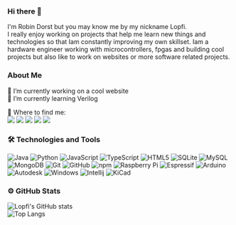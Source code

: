 ### Hi there 👋
I'm Robin Dorst but you may know me by my nickname Lopfi.  
I  really enjoy working on projects that help me learn new things and technologies so that Iam constantly improving my own skillset. 
Iam a hardware engineer working with microcontrollers, fpgas and building cool projects but also like to work on websites or more software related projects.

### About Me

🔭 I’m currently working on a cool website  
🌱 I’m currently learning Verilog

🎯 Where to find me:  
<a href="https://discordapp.com/users/304221361851596802"><img src="https://img.shields.io/badge/Lopfi%233584-1A1B27?style=flat-square&logo=discord"></a>
<a href="https://www.instagram.com/robinthemaker/"><img src="https://img.shields.io/badge/RobinTheMaker-1A1B27?style=flat-square&logo=instagram"></a>
<a href="https://www.thingiverse.com/lopfi95/designs"><img src="https://img.shields.io/badge/Lopfi95-1A1B27?style=flat-square&logo=Thingiverse"></a>
<a href="https://hackaday.io/Lopfi95"><img src="https://img.shields.io/badge/Lopfi95-1A1B27?style=flat-square&logo=hackaday"></a>
<a href="https://www.printables.com/social/142004-lopfi/about"><img src="https://img.shields.io/badge/Robin Dorst-1A1B27?style=flat-square&logo=data%3Aimage%2Fjpeg%3Bbase64%2C%2F9j%2F4AAQSkZJRgABAQEAYABgAAD%2F2wBDAAMCAgMCAgMDAwMEAwMEBQgFBQQEBQoHBwYIDAoMDAsKCwsNDhIQDQ4RDgsLEBYQERMUFRUVDA8XGBYUGBIUFRT%2F2wBDAQMEBAUEBQkFBQkUDQsNFBQUFBQUFBQUFBQUFBQUFBQUFBQUFBQUFBQUFBQUFBQUFBQUFBQUFBQUFBQUFBQUFBT%2FwAARCAAyADIDASIAAhEBAxEB%2F8QAGwABAQACAwEAAAAAAAAAAAAAAAgFBgMHCQT%2FxAA4EAABAwMCAwUFBAsAAAAAAAABAAIDBAUGBxEhMWESExQiQggyQVFxFRY2sTdDUmJydHWhs8HD%2F8QAGgEAAgMBAQAAAAAAAAAAAAAAAAUDBgcEAv%2FEAC0RAAEDAwIEAwkBAAAAAAAAAAEAAgMEETEFIQYSQVFhcaEHExQiI4GRwdHw%2F9oADAMBAAIRAxEAPwD1TRFgc3uV8tOO1NTj1siu9zaPJTzS92Pr%2B8R%2BzuN%2FmvD3iNpeenbf0UsUZme2NpAJ23IA%2B5OwWRvF6oMft8tdcquGhpIxu%2Bad4a0dOPx6LWcL1exXPqiWmtFzY%2BqjcQKeZpjkeB6mtd7w%2BnL47KLdQMwybKr3L95p6jxcLi3wczTG2DoI%2FT%2BZ%2BJK1mGaSnmZLFI6KVhDmvYSHNI5EEcis7m4se2e0UXyDN8n%2Beq2Wl9n0b6W88%2F1Djl3aP27z2XpWilrRH2h79VX62Y3ewLtFVytgirHHszxk8u0fWPrx6lVKrpp%2BoQ6jF72HpsQehWY6vo9TotR8PU233BGCP93RERM0jREWl6nanUel9HbK2vpZamjqqnw8joCO3H5S7tAH3uXLcf6UM0zKdhklNmjqumnp5auVsMDeZxwO65880ux7Uak7q70TXTtbtHWQ%2BSeP6O%2BI6HcdFEGoWKtwfNLrY2VDqtlHIGNmc3slwLQ4bjfnx%2Fsr0xfLrPmltbX2avhrqc8zGfMw%2FJzTxaehCirXwF2sGSADc9%2Bz%2FGxUTiiGB1PHUxgcxNrjqLH8rWeA6mrZWS0MziGtaTynobgYOMr4dGv0qYv%2FAD0f5q%2B1JehWhOSS5JasluMX2RQUkzahkdS099NtxADPSD83bdAVWiYcMU8tPSuMrSOY3F%2B1km46rKerr4xTvDuVtjbexudroiIris2RdCe2F%2BCbL%2FUf%2BT132sFlGFWfNG0LLzSNroaObxEcMhPYL%2ByQC4eobE8DwS7UaZ1ZSvgYbF39TnRq1mnV8VXICQw32zgqO9GcDzm%2BXiK44vJNaIWHZ9zkJZDtvxbt%2Bs%2Fh2I%2BeyqywaU2e2X6fIa%2BGO65HUFrpa6WPZrXBobvGzchnLqeJ47cFuMEEdLCyGGNsUTAGsjY0BrQOQAHILkXBp2jQ0MYa485vffAPcDA88ptrPEtTq0xe1ojBFtskdnOyR4Y8EREVgVQRERCEREQhEREIRERCEREQhf%2FZ"></a>
   
### 🛠  Technologies and Tools

![Java](https://img.shields.io/badge/-Java-informational?style=flat-square&logo=java&logoColor=white&color=eb2d2f) 
![Python](https://img.shields.io/badge/Python-3776AB?style=flat-square&logo=python&logoColor=white&color=3776AB)
![JavaScript](https://img.shields.io/badge/-JavaScript-informational?style=flat-square&logo=javascript&logoColor=white&color=f2d53c)
![TypeScript](https://img.shields.io/badge/TypeScript-007ACC?style=flat-sqare&logo=typescript&logoColor=white)
![HTML5](https://img.shields.io/badge/-HTML5-E34F26?style=flat-square&logo=html5&logoColor=white)
![SQLite](https://img.shields.io/badge/SQLite-003B57?style=flat-square&logo=sqlite&logoColor=white&color=003B57)
![MySQL](https://img.shields.io/badge/MySQL-005C84?style=flat-square&logo=mysql&logoColor=white)
![MongoDB](https://img.shields.io/badge/MongoDB-4EA94B?style=flat-square&logo=mongodb&logoColor=white)
![Git](https://img.shields.io/badge/-Git-black?style=flat-square&logo=git)
![GitHub](https://img.shields.io/badge/-GitHub-181717?style=flat-square&logo=github)
![npm](https://img.shields.io/badge/-npm-informational?style=flat-square&logo=npm&logoColor=white&color=000000)
![Raspberry Pi](https://img.shields.io/badge/-Raspberry%20Pi-C51A4A?style=flat-square&logo=Raspberry-Pi)
![Espressif](https://img.shields.io/badge/espressif-E7352C?style=flat-square&logo=espressif&logoColor=white)
![Arduino](https://img.shields.io/badge/Arduino-00979D?style=flat-square&logo=Arduino&logoColor=white&color=00979D)
![Autodesk](https://img.shields.io/badge/Autodesk-0696D7?style=flat-square&logo=Autodesk&logoColor=white&color=0696D7)
![Windows](https://img.shields.io/badge/-Windows-informational?style=flat-square&logo=windows&logoColor=white&color=00a8e8)
![Intellij](https://img.shields.io/badge/IntelliJ-000000?style=flat-square&logo=intellij-idea&logoColor=white&color=000000)
![KiCad](https://img.shields.io/badge/KiCad-314CB0?style=flat-square&logo=data%3Aimage%2Fpng%3Bbase64%2CiVBORw0KGgoAAAANSUhEUgAAAGQAAABkCAIAAAD%2FgAIDAAAIl0lEQVR42u2cBVQjSxaGZ93d3R2SjLt7Ooy7u7sFxgcdd7fnjpPgMIo7jC%2Fu7hLr3L279fxxHl1F9hCo%2Fs8%2FPlV0vq66pZdewInMBihIgtAD8PJsuDQerjnBW4sg9gbUFYJVBGniA1ZBPFwYDtovgbbXJ7ynFxz4AfhsgeZqGRaA1Qox18Hl64jm8%2Bz6Oyh7zD2shFdhD2lQHdntd1BfzDGskjRw%2BQaCkOrrarCYuIQlmuHGRERA4y%2FBkzAuYdXkwr5vIwI6Xx4HVrFjWEajOeNRbkzc457hXO9TONjRwhL3%2FzAxJvnDSjIf55kt4qdh5eSVK4ft%2BeFfV%2F%2Fk72t6gH%2F6j7WXZvWhI0Xs3GvSgDkf1oNABo7dV1xa8wlYs1ec%2Fo3jup5jxQbvhX9jgzVv%2BPSPV%2FVrh3WbnW9%2FBAs7oOOI3T0L1vrb8xRssKYNnfep2sbOcLdgZySwDEbTv4bvIv%2FwW%2BWmvw499tdhx7u7XWfNYIBl1H5z6Jgj%2F61hiBcSJ0xGT3cztwvrd6qtKrV3b41%2Fd%2Ff8mRcs2i%2FTwnq%2B9W%2BOgh8WV05%2B57eKjbzA6qd57%2BmWf9DCcl2yA8tyB0ul8V83142qceXu%2BFM%2FJ28eYaFVgl%2FgekEiKcOery2efQpLcQoL3Vfw1q0dK2o7WEu37v66doGLUhPANSx0H42v6%2BLt1Tt%2F1C4m5JixWTF75jlCindYJH4Nm%2FLmqeWbUzYrq3f%2BrGXPd5v3fK9kx29D1o1aPedYH%2BHDz8sK628TfP8w1ofZfx7vK%2F3DOE72wyKd9D8n%2BnX4hRQafweN%2F%2BBpvgOn%2BPzrk02JHZZS8L%2FwymOzWbSIVhZbrK%2F7Z%2Fdxkgpr%2BZ77pCCzyytbd3kmKAUbNEOWltV3akBMcjkwKb%2BoceCMIOlPNmtDFHkaNmU8rRm3OFRlO1IsMWvWxmiTmeUzeF3JoHr0jYdigVWJGZWDZpIX06WwsFXnFjUBvYbN0Ut%2FLIXa7z19LjDpWU59%2F2mBWElXwyIfQ5dD3QeLG%2F8xkSK6D52rNxgsQK%2FnufWDSGe3B1jYlU7dyARKRTwoRsqSJ9n%2B%2BuhCoFdhafOYRaFYg73AQrscTwZKXXrjmWRSGK3icCwDSjU0Gqavj8LZk33B2uoaD5TyuJIptQPO0VfVtgG99p5IIrME%2B4KFb572vR84kyppC2VqwL34UvoDZuvt957jJBZr6AmwnE8mdzxlV%2FudupVltQKtQu4W9SZzXU5gYaha7fKQYRaa9axmwHQc%2FniCNW5JaF29AShV32hUrwjH4hzBGjRT9zSnDiiFz7r5cBw2SY5g9ZkSEBhZwBDUT97IUqixBm5g4WDvdTldpJ9V%2BYXlkYkCR7CmrYu0WKhJPc0mqz%2BeYI1ZFFJNP%2F%2BsrjOQoM4RrIHTgx6%2FqKUO6mZxzb4YtqCu%2Bt8uAIO7GpZTgE9oHsNV0GNXM5hD1Yi5el1Uvi6Szm%2F5v8B1RVfC2u2VKNJP1QMj8hWspMjm0sveL4BSVTWt%2FacHdQ0s7AtOayMZ9qoyn9b0ndrZoD5qfnBtvaHbwBq7KKSsshUoVVHVOml5mE2CdNj94u4Bq9%2FUwJSsKqAUzi2W7r5vk5k6VuJxMa0bwMIHvf3uc6DXqZtZSsFmB6sbDsbaOyztiWTcMsSBn3ZNg4Omo03XNKucH9o7rKtvPW1pNQOlkjIrbT5TX7rrvr3DYljTlFe14mhg81n4kp32C4tdy3bfZ2DBHSxRtB6%2FltHx0ZkMC2vG%2ByOSJgoyrKSMyr5TAhgocAersrptjMSgLsNat1%2Fy9osM6119rtTzdxmWySxuc41XCTIsqQ%2FXNmS2ToYlVXGpFXg%2BJsOSqsuvP3WUJ6USZRGtK50fqGRYElVY0jR4lk6GJVVBUQUqDmG1tJpYOqPF6nI8SSVwBuvY9czGJiPQq7XN7LQ6gi9YzieSt7snkKNChmvhODJyBIuc7vjiKTST3gzM5g4Wjm45BY1sy6DNR%2BJUAkewyB2jKAxDLMugWrJ7wxMsbB2Hz6YAk%2B4nlCnUPMFC%2F3OSH17GBiadf%2Fkx7s1zBAs9fJ4exzigFx7T4qmPiitY6IXb7xpNItCrqKwZs%2FH4gqVU%2B1954ykwCXPGVAJPsMg1Ddy6YjtY3OmZgLw4gkXSBfBEB%2BjV1GzSrIrgCxZ6hfaBiSl45RU14oYqX7DQr%2Fr%2BG5j0RkC2UuAMFt4IxGvebMsgTNJXCTzBQqtXhjc0GoFeeDNp9MIQvmBh61h%2FIIZtDyc2pULFFSxyT%2F0tXS4w6fTNLCzeQ2C5nEyR8kkGzwrKzm9gm3kt2HbXHmFtORIHlHK7mC6xm%2BAyyGC0AL0KiptGzNP%2FP2AN6AysXZ6J1N3k5ScSYeFU4DXfF8AkTAjoMHgt200HC%2FPWBsxghYWR2PV8GlDqHV2u9AnRsDm6xiYT2zfF97ycrhRsebUb01cGztQxwlKq%2FW698wwolfmkGrexpOdBHL2SAUwymT4vxw7b3TbXONqc9cGzWGE5TvZLSKNe%2FRpNln9IhkVy7IwkcjGdns3dcgd5tdvHT9%2FKoqU%2FZmEII6xRC4JxEQv02nQ4Tjosh0nklTAKc6kmLA1tJ3ndKeBhUilQyuVEEgssfF1nbmcBk%2B7GleJUSHqY9w3Lh04I108Dpn86O2PisjBM9GDI3nOY7EcNa87m6JYWE5lk0f6M%2B6Jr9z2UCAsfLjalnJRl%2FhmnbJpV4R9%2FAThcstXmdiFNJVDC2nI4xu18qtv5FLafd3nE9XUKkAILj6CdjyaQUsw%2Fo7VeH%2B0RjlkQ7H4hla22w2eS6bshWuiEKXMDbWGb1UkNi3PLsGRYMqxuA0vJPSy0YpIEWOhfO6zm3ug1iKIdWKJoHTRxH%2F5tu5Y9bfEJq9VKYKHgde%2FYX%2Fxzrczls%2F6143r%2F4ERAfQgLyb3tGzNzxekJsz0%2BtOxZK868FxBLmhXqP1lKn2LakEpWAAAAAElFTkSuQmCC)




### ⚙️ GitHub Stats
![Lopfi's GitHub stats](https://github-readme-stats.vercel.app/api?username=Lopfi&show_icons=true&theme=tokyonight)  
![Top Langs](https://github-readme-stats.vercel.app/api/top-langs/?username=Lopfi&layout=compact&theme=tokyonight)  

<!--
**Lopfi/Lopfi** is a ✨ _special_ ✨ repository because its `README.md` (this file) appears on your GitHub profile.

Here are some ideas to get you started:

- 👯 I’m looking to collaborate on ...
- 🤔 I’m looking for help with ...
- 💬 Ask me about ...
- 📫 How to reach me: ...
- 😄 Pronouns: ...
- ⚡ Fun fact: ...
-->
